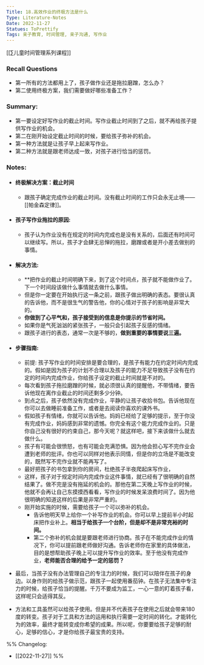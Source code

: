 ```yaml
---
Title: 18.高效作业的终极方法是什么 
Type: Literature-Notes 
Date: 2022-11-27
Statues: ToPrettify 
Tags: 亲子教育, 时间管理, 亲子沟通, 写作业  
---
```


[[∑儿童时间管理系列课程]]


### Recall Questions  
  - 第一所有的方法都用上了，孩子做作业还是拖拉磨蹭，怎么办？  
  - 第二使用终极方案，我们需要做好哪些准备工作？  

### Summary:  
  - 第一要设定好写作业的截止时间。写作业截止时间到了之后，就不再给孩子提供写作业的机会。  
  - 第二在刚开始设定截止时间的时候，要给孩子弥补的机会。  
- 第一种方法就是让孩子早上起来写作业。  
- 第二种方法就是跟老师达成一致，对孩子进行恰当的惩罚。  

### Notes:  
  - #### 终极解决方案：截止时间  
    - 跟孩子确定完成作业的截止时间。没有截止时间的工作只会永无止境—— [[帕金森定律]]。  
  
  - #### 孩子写作业拖拉的原因:   
    - 孩子认为作业没有在规定的时间内完成也是没有关系的，后面还有时间可以继续写。所以，孩子才会肆无忌惮的拖拉，磨蹭或者是开小差去做别的事情。  
  - #### 解决方法:   
    - **把作业的截止时间明确下来，到了这个时间点，孩子就不能做作业了。下一个时间段该做什么事情就去做什么事情。  
    - 但是你一定要在开始执行这一条之前，跟孩子做出明确的表态。要很认真的告诉他，而不是很生气的警告他，你的心情对于孩子的影响是非常大的。  
    - **你做到了心平气和，孩子接受到的信息是你提示的节省时间。**  
    - 如果你是气死汹汹的紧张孩子，一般只会引起孩子反感的情绪。  
    - 跟孩子进行的表态，通常一次是不够的，**做到重要的事情要说三遍。**  
  - #### 步骤指南:  
    - 前提: 孩子写作业的时间安排是要合理的，是孩子有能力在约定时间内完成的。假如是因为孩子的计划不合理以及孩子的能力不足导致孩子没有在约定的时间内完成作业，你给孩子设定的截止时间就是不对的。  
    - 每次看到孩子拖拉磨蹭的时候，就必须很认真的提醒他，不带情绪，要告诉他现在离作业截止的时间还剩多少分钟。  
    - 到点之后，孩子依然没有完成作业，平静的让孩子收拾书包。告诉他现在你可以去做睡前准备工作，或者是去阅读你喜欢的课外书。  
    - 假如孩子有情绪，你就可以告诉他。妈妈已经给了足够的提示，至于你没有完成作业，妈妈感到非常的遗憾。你完全有这个能力完成作业的。只是你自己没有很好的约束自己，那今天呢？就这样吧，接下来该做什么就去做什么。  
    - 孩子有可能会很愤怒，也有可能会充满恐惧。因为他会担心写不完作业会遭到老师的批评。你也可以同样对他表示同情，但是你的立场是不能改变的，既然写不完作业就不能再写了。  
    - 最好把孩子的书包拿到你的房间，杜绝孩子半夜爬起床写作业，  
    - 这样，孩子对于规定时间内完成作业这件事情，就已经有了很明确的自然结果了。做不完是没有拖延的机会的。那他在第二天晚上写作业的时候，他就不会再让自己东摸摸西看看，写作业的时候发呆浪费时间了。因为他很明确的知道这样的后果是非常严重的。  
    - 刚开始实施的时候，需要给孩子一个可以弥补的机会。  
      - 告诉他明天早上给你一个补写作业的机会。你可以早上提前半小时起床把作业补上。**相当于给孩子一个台阶，但是却不是非常充裕的时间。**  
      - 第二个弥补的机会就是要跟老师进行协商。孩子在不能完成作业的情况下，你可以提前跟老师做好沟通。告诉老师你在家里的具体做法，目的是想帮助孩子晚上可以提升写作业的效率。至于他没有完成作业，**老师能否合理的给予一定的惩罚？**  
  - 最后，当孩子没有办法管理自己的专注力的时候，我们可以陪伴在孩子的身边。以身作则的给孩子做示范，跟孩子一起使用番茄钟。在孩子无法集中专注力的时候，给孩子恰当的提醒。千万不要成为监工，一心一意的盯着孩子看，这样呢只会适得其反。  
  - 方法和工具虽然可以给孩子使用。但是并不代表孩子在使用之后就会带来180度的转变。孩子对于工具和方法的运用和执行需要一定时间的转化。才能转化为的效率，最终才能转变成你希望的成果。所以呢，你要要给孩子足够的耐心，足够的信心，才是你给孩子最宝贵的支持。  



%%
Changelog:
- [[2022-11-27]]
%%

